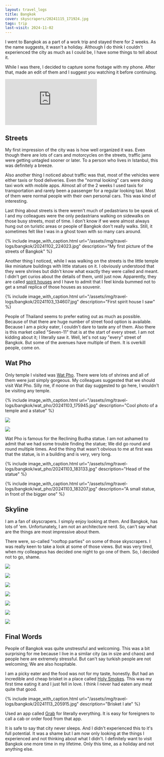 ```yaml
---
layout: travel_logs
title: Bangkok
cover: skyscrapers/20241115_171924.jpg
tags: trip
last-visit: 2024-11-02
---
```


I went to Bangkok as a part of a work trip and stayed there for 2 weeks. As the
name suggests, it wasn't a holiday. Although I do think I couldn't experienced
the city as much as I could be, I have some things to tell about it.

While I was there, I decided to capture some footage with my phone. After that,
made an edit of them and I suggest you watching it before continuing.

<div class="videoWrapper">
<iframe
    max-width=560 max-height=315px
    src="https://www.youtube.com/embed/6k64p4Lywiw?si=wtsDku-32_tfAPaQ"
    title="YouTube video player"
    frameborder="0"
    allow="accelerometer; clipboard-write; encrypted-media; gyroscope; picture-in-picture; web-share"
    referrerpolicy="strict-origin-when-cross-origin"
    allowfullscreen>
</iframe>
</div>

## Streets

My first impression of the city was is how well organized it was. Even though
there are lots of cars and motorcycles on the streets, traffic jams were getting
untagled sooner or later. To a person who lives in Istanbul, this was definitely
a breeze.

Also another thing I noticed about traffic was that, most of the vehicles were
either taxis or food deliveries. Even the "normal looking" cars were doing taxi
work with mobile apps. Almost all of the 2 weeks I used taxis for transportation
and rarely been a passenger for a regular looking taxi. Most of them were normal
people with their own personal cars. This was kind of interesting.

Last thing about streets is there weren't much of pedastrians to be speak of. I
and my colleagues were the only pedastrians walking on sidewalks on those busy
streets, most of time. I don't know if we were almost always hung out on
turistic areas or people of Bangkok don't really walks. Still, it sometimes felt
like I was in a ghost town with so many cars around.

{%
  include image_with_caption.html
  url="/assets/img/travel-logs/bangkok/20241102_224023.jpg"
  description="My first picture of the streets of Bangkok"
%}

Another thing I noticed, while I was walking on the streets is the little temple
like miniature buildings with little statues on it. I obviously understood
that they were shrines but didn't know what exactly they were called and meant.
I didn't get curios about the details of them, until just now. Apparently,
they are called [spirit houses](https://en.wikipedia.org/wiki/Spirit_house) and
I have to admit that I feel kinda bummed not to get a small replica of those
houses as souvenir.

{%
  include image_with_caption.html
  url="/assets/img/travel-logs/bangkok/20241103_134607.jpg"
  description="First spirit house I saw"
%}

People of Thailand seems to prefer eating out as much as possible. Because of
that there are huge number of street food option is available. Because I am a
picky eater, I couldn't dare to taste any of them. Also there is this market
called "Seven-11" that is at the start of every street. I am not kidding about
it; I literally saw it. Well, let's not say "every" street of Bangkok. But some
of the avenues have multiple of them. It is overkill people, come on.

## Wat Pho

Only temple I visited was [Wat Pho](https://en.wikipedia.org/wiki/Wat_Pho).
There were lots of shrines and all of them were just simply gorgeous. My
colleagues suggested that we should visit Wat Pho. Silly me, if noone on that
day suggested to go here, I wouldn't be visiting any temple.

{%
  include image_with_caption.html
  url="/assets/img/travel-logs/bangkok/wat_pho/20241103_175945.jpg"
  description="Cool photo of a temple and a statue"
%}

![](/assets/img/travel-logs/bangkok/wat_pho/20241103_174719.jpg)

![](/assets/img/travel-logs/bangkok/wat_pho/20241103_175451.jpg)

Wat Pho is famous for the Reclining Budha statue. I am not ashamed to admit that
we had some trouble finding the statue; We did go round and round multiple
times. And the thing that wasn't obvious to me at first was that the statue, is
in a building and is very, very long.

{%
  include image_with_caption.html
  url="/assets/img/travel-logs/bangkok/wat_pho/20241103_183133.jpg"
  description="Head of the statue"
%}

{%
  include image_with_caption.html
  url="/assets/img/travel-logs/bangkok/wat_pho/20241103_183207.jpg"
  description="A small statue, in front of the bigger one"
%}

## Skyline

I am a fan of skyscrapers. I simply enjoy looking at them. And Bangkok, has lots
of 'em. Unfortunately, I am not an architecture nerd. So, can't say what are the
things are most impressive about them.

There were, so-called "rooftop parties" on some of those skyscrapers. I was
really keen to take a look at some of those views. But was very tired, when my
colleageus has decided one night to go one of them. So, I decided not to go,
shame.

![](/assets/img/travel-logs/bangkok/skyscrapers/20241103_134533.jpg)

![](/assets/img/travel-logs/bangkok/skyscrapers/20241112_125335.jpg)

![](/assets/img/travel-logs/bangkok/skyscrapers/20241112_132326.jpg)

![](/assets/img/travel-logs/bangkok/skyscrapers/20241112_133715.jpg)

![](/assets/img/travel-logs/bangkok/skyscrapers/20241114_203103.jpg)

![](/assets/img/travel-logs/bangkok/skyscrapers/20241115_171924.jpg)

![](/assets/img/travel-logs/bangkok/skyscrapers/20241115_174024.jpg)

## Final Words

People of Bangkok was quite unstressful and welcoming. This was a bit surprising
for me because I live in a similar city (as in size and chaos) and people here
are extremely stressful. But can't say turkish people are not welcoming; We are
also hospitable.

I am a picky eater and the food was not for my taste, honestly. But had an
incredible and cheap brisket in a place called
[Holy Smokes](https://maps.app.goo.gl/dvyjt9ggS5jYybjSA). This was my first
time eating it and I just fell in love. I think I never had eaten any meat quite
that good.

{%
  include image_with_caption.html
  url="/assets/img/travel-logs/bangkok/20241113_205915.jpg"
  description="Brisket I ate"
%}

Used an app called [Grab](https://www.grab.com/sg/) for literally everything. It
is easy for foreigners to call a cab or order food from that app.

It is safe to say that city never sleeps. And I didn't experienced this to it's
full potential. It was a shame but I am now only looking at the things I
experienced and not thinking about what I didn't. I definitely want to visit
Bangkok one more time in my lifetime. Only this time, as a holiday and not
anything else.
